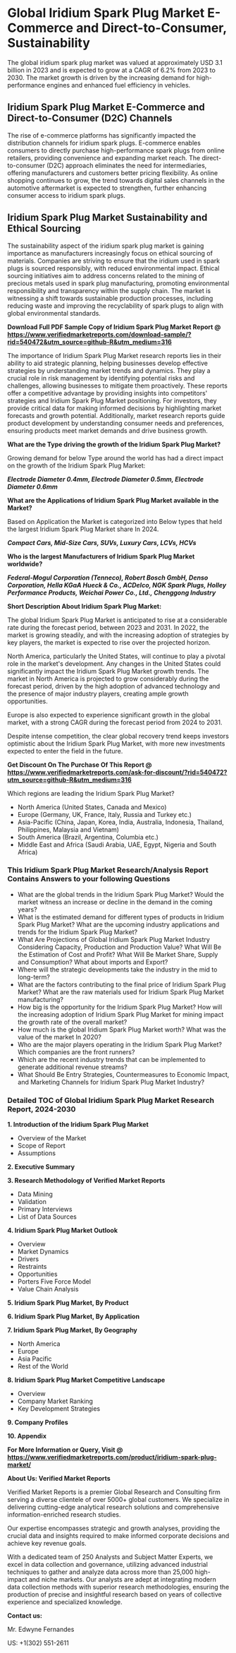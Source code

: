 <h1>Global Iridium Spark Plug Market E-Commerce and Direct-to-Consumer, Sustainability</h1><p class=""><p>The global iridium spark plug market was valued at approximately USD 3.1 billion in 2023 and is expected to grow at a CAGR of 6.2% from 2023 to 2030. The market growth is driven by the increasing demand for high-performance engines and enhanced fuel efficiency in vehicles.</p> <h2>Iridium Spark Plug Market E-Commerce and Direct-to-Consumer (D2C) Channels</h2> <p>The rise of e-commerce platforms has significantly impacted the distribution channels for iridium spark plugs. E-commerce enables consumers to directly purchase high-performance spark plugs from online retailers, providing convenience and expanding market reach. The direct-to-consumer (D2C) approach eliminates the need for intermediaries, offering manufacturers and customers better pricing flexibility. As online shopping continues to grow, the trend towards digital sales channels in the automotive aftermarket is expected to strengthen, further enhancing consumer access to iridium spark plugs.</p> <h2>Iridium Spark Plug Market Sustainability and Ethical Sourcing</h2> <p>The sustainability aspect of the iridium spark plug market is gaining importance as manufacturers increasingly focus on ethical sourcing of materials. Companies are striving to ensure that the iridium used in spark plugs is sourced responsibly, with reduced environmental impact. Ethical sourcing initiatives aim to address concerns related to the mining of precious metals used in spark plug manufacturing, promoting environmental responsibility and transparency within the supply chain. The market is witnessing a shift towards sustainable production processes, including reducing waste and improving the recyclability of spark plugs to align with global environmental standards.</p> </p><p class=""><strong>Download Full PDF Sample Copy of Iridium Spark Plug Market Report @ <a href="https://www.verifiedmarketreports.com/download-sample/?rid=540472&utm_source=github-R&utm_medium=316" target="_blank">https://www.verifiedmarketreports.com/download-sample/?rid=540472&utm_source=github-R&utm_medium=316</a></strong></p><p>The importance of&nbsp;Iridium Spark Plug Market research reports lies in their ability to aid strategic planning, helping businesses develop effective strategies by understanding market trends and dynamics. They play a crucial role in risk management by identifying potential risks and challenges, allowing businesses to mitigate them proactively. These reports offer a competitive advantage by providing insights into competitors' strategies and Iridium Spark Plug Market positioning. For investors, they provide critical data for making informed decisions by highlighting market forecasts and growth potential. Additionally, market research reports guide product development by understanding consumer needs and preferences, ensuring products meet market demands and drive business growth.</p><p><strong>What are the&nbsp;Type driving the growth of the Iridium Spark Plug Market?</strong></p><p id="" class="">Growing demand for below Type around the world has had a direct impact on the growth of the Iridium Spark Plug Market:</p><p class=""><em><strong>Electrode Diameter 0.4mm, Electrode Diameter 0.5mm, Electrode Diameter 0.6mm</strong></em></p><p class=""><strong>What are the&nbsp;Applications&nbsp;of Iridium Spark Plug Market available in the Market?</strong></p><p id="" class="">Based on Application the Market is categorized into Below types that held the largest Iridium Spark Plug Market share In 2024.</p><p class=""><em><strong>Compact Cars, Mid-Size Cars, SUVs, Luxury Cars, LCVs, HCVs</strong></em></p><p class=""><strong>Who is the largest Manufacturers of Iridium Spark Plug Market worldwide?</strong></p><p><em><strong>Federal-Mogul Corporation (Tenneco), Robert Bosch GmbH, Denso Corporation, Hella KGaA Hueck & Co., ACDelco, NGK Spark Plugs, Holley Performance Products, Weichai Power Co., Ltd., Chenggong Industry</strong></em></p><p id="" class=""><strong>Short Description About Iridium Spark Plug Market:</strong></p><p>The global Iridium Spark Plug Market is anticipated to rise at a considerable rate during the forecast period, between 2023 and 2031. In 2022, the market is growing steadily, and with the increasing adoption of strategies by key players, the market is expected to rise over the projected horizon.</p><p>North America, particularly the United States, will continue to play a pivotal role in the market's development. Any changes in the United States could significantly impact the Iridium Spark Plug Market growth trends. The market in North America is projected to grow considerably during the forecast period, driven by the high adoption of advanced technology and the presence of major industry players, creating ample growth opportunities.</p><p>Europe is also expected to experience significant growth in the global market, with a strong CAGR during the forecast period from 2024 to 2031.</p><p>Despite intense competition, the clear global recovery trend keeps investors optimistic about the Iridium Spark Plug Market, with more new investments expected to enter the field in the future.</p><p id="" class=""><strong>Get Discount On The Purchase Of This Report @ <a href="https://www.verifiedmarketreports.com/ask-for-discount/?rid=540472?utm_source=github-R&utm_medium=316" target="_blank">https://www.verifiedmarketreports.com/ask-for-discount/?rid=540472?utm_source=github-R&utm_medium=316</a></strong></p><p class="">Which regions are leading the Iridium Spark Plug Market?</p><ul><li>North America (United States, Canada and Mexico)</li><li>Europe (Germany, UK, France, Italy, Russia and Turkey etc.)</li><li>Asia-Pacific (China, Japan, Korea, India, Australia, Indonesia, Thailand, Philippines, Malaysia and Vietnam)</li><li>South America (Brazil, Argentina, Columbia etc.)</li><li>Middle East and Africa (Saudi Arabia, UAE, Egypt, Nigeria and South Africa)</li></ul><h3 id="" class="">This Iridium Spark Plug Market Research/Analysis Report Contains Answers to your following Questions</h3><ul><li>What are the global trends in the Iridium Spark Plug Market? Would the market witness an increase or decline in the demand in the coming years?</li><li>What is the estimated demand for different types of products in Iridium Spark Plug Market? What are the upcoming industry applications and trends for the Iridium Spark Plug Market?</li><li>What Are Projections of Global Iridium Spark Plug Market Industry Considering Capacity, Production and Production Value? What Will Be the Estimation of Cost and Profit? What Will Be Market Share, Supply and Consumption? What about imports and Export?</li><li>Where will the strategic developments take the industry in the mid to long-term?</li><li>What are the factors contributing to the final price of Iridium Spark Plug Market? What are the raw materials used for Iridium Spark Plug Market manufacturing?</li><li>How big is the opportunity for the Iridium Spark Plug Market? How will the increasing adoption of Iridium Spark Plug Market for mining impact the growth rate of the overall market?</li><li>How much is the global Iridium Spark Plug Market worth? What was the value of the market In 2020?</li><li>Who are the major players operating in the Iridium Spark Plug Market? Which companies are the front runners?</li><li>Which are the recent industry trends that can be implemented to generate additional revenue streams?</li><li>What Should Be Entry Strategies, Countermeasures to Economic Impact, and Marketing Channels for Iridium Spark Plug Market Industry?</li></ul><h3 id="" class="">Detailed TOC of Global Iridium Spark Plug Market Research Report, 2024-2030</h3><p id="" class=""><strong>1. Introduction of the Iridium Spark Plug Market</strong></p><ul><li>Overview of the Market</li><li>Scope of Report</li><li>Assumptions</li></ul><p id="" class=""><strong>2. Executive Summary</strong></p><p id="" class=""><strong>3. Research Methodology of Verified Market Reports</strong></p><ul><li>Data Mining</li><li>Validation</li><li>Primary Interviews</li><li>List of Data Sources</li></ul><p id="" class=""><strong>4. Iridium Spark Plug Market Outlook</strong></p><ul><li>Overview</li><li>Market Dynamics</li><li>Drivers</li><li>Restraints</li><li>Opportunities</li><li>Porters Five Force Model</li><li>Value Chain Analysis</li></ul><p id="" class=""><strong>5. Iridium Spark Plug Market, By Product</strong></p><p id="" class=""><strong>6. Iridium Spark Plug Market, By Application</strong></p><p id="" class=""><strong>7. Iridium Spark Plug Market, By Geography</strong></p><ul><li>North America</li><li>Europe</li><li>Asia Pacific</li><li>Rest of the World</li></ul><p id="" class=""><strong>8. Iridium Spark Plug Market Competitive Landscape</strong></p><ul><li>Overview</li><li>Company Market Ranking</li><li>Key Development Strategies</li></ul><p id="" class=""><strong>9. Company Profiles</strong></p><p id="" class=""><strong>10. Appendix</strong></p><p id="" class=""><strong>For More Information or Query, Visit @ <a href="https://www.verifiedmarketreports.com/product/iridium-spark-plug-market/" target="_blank">https://www.verifiedmarketreports.com/product/iridium-spark-plug-market/</a></strong></p><p id="" class=""><strong>About Us: Verified Market Reports</strong></p><p id="" class="">Verified Market Reports is a premier Global Research and Consulting firm serving a diverse clientele of over 5000+ global customers. We specialize in delivering cutting-edge analytical research solutions and comprehensive information-enriched research studies.</p><p id="" class="">Our expertise encompasses strategic and growth analyses, providing the crucial data and insights required to make informed corporate decisions and achieve key revenue goals.</p><p id="" class="">With a dedicated team of 250 Analysts and Subject Matter Experts, we excel in data collection and governance, utilizing advanced industrial techniques to gather and analyze data across more than 25,000 high-impact and niche markets. Our analysts are adept at integrating modern data collection methods with superior research methodologies, ensuring the production of precise and insightful research based on years of collective experience and specialized knowledge.</p><p id="" class=""><strong>Contact us:</strong></p><p id="" class="">Mr. Edwyne Fernandes</p><p id="" class="">US: +1(302) 551-2611</p>